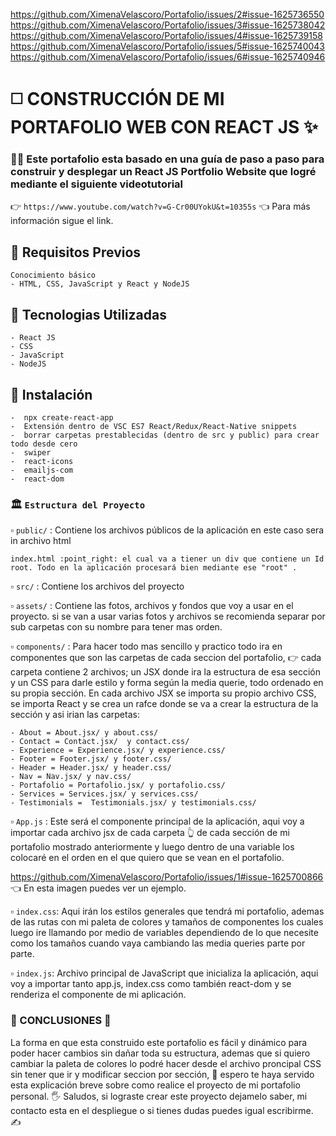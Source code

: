 

https://github.com/XimenaVelascoro/Portafolio/issues/2#issue-1625736550 
https://github.com/XimenaVelascoro/Portafolio/issues/3#issue-1625738042
https://github.com/XimenaVelascoro/Portafolio/issues/4#issue-1625739158
https://github.com/XimenaVelascoro/Portafolio/issues/5#issue-1625740043
https://github.com/XimenaVelascoro/Portafolio/issues/6#issue-1625740946


#  :white_medium_square: CONSTRUCCIÓN DE MI PORTAFOLIO WEB CON REACT JS  :sparkles:


### :woman_technologist: Este portafolio esta basado en una guía de paso a paso para construir y desplegar un React JS Portfolio Website que logré mediante el siguiente videotutorial
:point_right: `https://www.youtube.com/watch?v=G-Cr00UYokU&t=10355s` :point_left: Para más información sigue el link.


## :round_pushpin: Requisitos Previos
    Conocimiento básico
    - HTML, CSS, JavaScript y React y NodeJS
    
## :dizzy: Tecnologias Utilizadas
    - React JS
    - CSS
    - JavaScript
    - NodeJS
    
## :electric_plug: Instalación
    -  npx create-react-app
    -  Extensión dentro de VSC ES7 React/Redux/React-Native snippets
    -  borrar carpetas prestablecidas (dentro de src y public) para crear todo desde cero
    -  swiper
    -  react-icons
    -  emailjs-com
    -  react-dom
   

### 	:classical_building: `Estructura del Proyecto`
:white_small_square: `public/`  : Contiene los archivos públicos de la aplicación en este caso sera in archivo html
       
    index.html :point_right: el cual va a tiener un div que contiene un Id root. Todo en la aplicación procesará bien mediante ese "root" .
       
:white_small_square: `src/` : Contiene los archivos del proyecto


:white_small_square: `assets/` : Contiene las fotos, archivos y fondos que voy a usar en el proyecto. si se van a usar varias fotos y archivos se recomienda separar por sub carpetas con su nombre para tener mas orden.
     
     
 :white_small_square: `components/` : Para hacer todo mas sencillo y practico todo ira en componentes que son las carpetas de cada seccion del portafolio, :point_right: cada carpeta contiene 2 archivos; un JSX donde ira la estructura de esa sección y un CSS para darle estilo y forma según la media querie, todo ordenado en su propia sección. En cada archivo JSX se importa su propio archivo CSS, se importa React y se crea un rafce donde se va a crear la estructura de la sección y asi irian las carpetas:
        
    - About = About.jsx/ y about.css/  
    - Contact = Contact.jsx/  y contact.css/
    - Experience = Experience.jsx/ y experience.css/
    - Footer = Footer.jsx/ y footer.css/
    - Header = Header.jsx/ y header.css/
    - Nav = Nav.jsx/ y nav.css/ 
    - Portafolio = Portafolio.jsx/ y portafolio.css/
    - Services = Services.jsx/ y services.css/
    - Testimonials =  Testimonials.jsx/ y testimonials.css/
    
    
    

    
  :white_small_square: `App.js` :  Este será el componente principal de la aplicación, aqui voy a importar cada archivo jsx de cada  carpeta :point_up_2: de cada sección de mi portafolio mostrado anteriormente y luego dentro de una variable los colocaré en el orden en el que quiero que se vean en el portafolio.
   
 https://github.com/XimenaVelascoro/Portafolio/issues/1#issue-1625700866 :point_left: En esta imagen puedes ver un ejemplo.
   
  :white_small_square: `index.css`: Aqui irán los estilos generales que tendrá mi portafolio, ademas de las rutas con  mi paleta de colores y tamaños de componentes  los cuales luego ire llamando por medio de variables dependiendo de lo que necesite como los tamaños cuando vaya cambiando las media queries parte por parte. 
                     
  :white_small_square: `index.js`: Archivo principal de JavaScript que inicializa la aplicación, aqui voy a importar tanto app.js, index.css como también react-dom y se renderiza el componente de mi aplicación.


### :dart: CONCLUSIONES  	:tada:

La forma en que esta construido este portafolio es fácil y dinámico para poder hacer cambios sin dañar toda su estructura, ademas que si quiero cambiar la paleta de colores lo podré hacer desde el archivo proncipal CSS sin tener que ir y modificar seccion por sección, :star_struck: espero te haya servido esta explicación breve sobre como realice el proyecto de mi portafolio personal. :raised_hand_with_fingers_splayed: Saludos, si lograste crear este proyecto dejamelo saber, mi contacto esta en el despliegue o si tienes dudas puedes igual escribirme. :writing_hand:   
